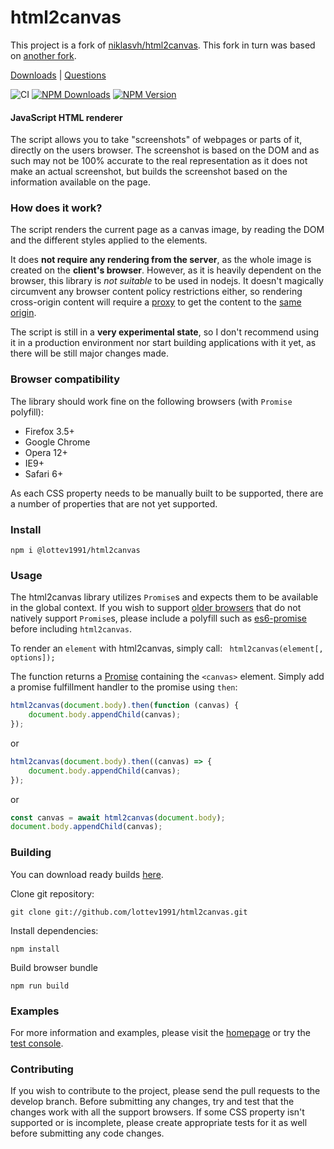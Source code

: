 # html2canvas

This project is a fork of [niklasvh/html2canvas](https://github.com/niklasvh/html2canvas). This fork in turn was based on [another fork](https://github.com/html2canvas/html2canvas).

[Downloads](https://github.com/lottev1991/html2canvas/releases) | [Questions](https://github.com/lottev1991/html2canvas/discussions/categories/q-a)

![CI](https://github.com/lottev1991/html2canvas/workflows/CI/badge.svg?branch=master)
[![NPM Downloads](https://img.shields.io/npm/dm/@lottev1991/html2canvas.svg)](https://www.npmjs.org/package/@lottev1991/html2canvas)
[![NPM Version](https://img.shields.io/npm/v/@lottev1991/html2canvas.svg)](https://www.npmjs.org/package/@lottev1991/html2canvas)

#### JavaScript HTML renderer

The script allows you to take "screenshots" of webpages or parts of it, directly on the users browser. The screenshot is based on the DOM and as such may not be 100% accurate to the real representation as it does not make an actual screenshot, but builds the screenshot based on the information available on the page.

### How does it work?

The script renders the current page as a canvas image, by reading the DOM and the different styles applied to the elements.

It does **not require any rendering from the server**, as the whole image is created on the **client's browser**. However, as it is heavily dependent on the browser, this library is _not suitable_ to be used in nodejs.
It doesn't magically circumvent any browser content policy restrictions either, so rendering cross-origin content will require a [proxy](https://github.com/niklasvh/html2canvas/wiki/Proxies) to get the content to the [same origin](http://en.wikipedia.org/wiki/Same_origin_policy).

The script is still in a **very experimental state**, so I don't recommend using it in a production environment nor start building applications with it yet, as there will be still major changes made.

### Browser compatibility

The library should work fine on the following browsers (with `Promise` polyfill):

-   Firefox 3.5+
-   Google Chrome
-   Opera 12+
-   IE9+
-   Safari 6+

As each CSS property needs to be manually built to be supported, there are a number of properties that are not yet supported.

### Install

```shell
npm i @lottev1991/html2canvas
```

### Usage

The html2canvas library utilizes `Promise`s and expects them to be available in the global context. If you wish to
support [older browsers](http://caniuse.com/#search=promise) that do not natively support `Promise`s, please include a polyfill such as
[es6-promise](https://github.com/jakearchibald/es6-promise) before including `html2canvas`.

To render an `element` with html2canvas, simply call:
` html2canvas(element[, options]);`

The function returns a [Promise](https://developer.mozilla.org/en-US/docs/Web/JavaScript/Reference/Global_Objects/Promise) containing the `<canvas>` element. Simply add a promise fulfillment handler to the promise using `then`:

```js
html2canvas(document.body).then(function (canvas) {
    document.body.appendChild(canvas);
});
```

or

```js
html2canvas(document.body).then((canvas) => {
    document.body.appendChild(canvas);
});
```

or

```js
const canvas = await html2canvas(document.body);
document.body.appendChild(canvas);
```

### Building

You can download ready builds [here](https://github.com/lottev1991/html2canvas/releases).

Clone git repository:

```shell
git clone git://github.com/lottev1991/html2canvas.git
```

Install dependencies:

```shell
npm install
```

Build browser bundle

```shell
npm run build
```

### Examples

For more information and examples, please visit the [homepage](https://html2canvas.github.io/html2canvas) or try the [test console](https://html2canvas.github.io/html2canvas/tests/).

### Contributing

If you wish to contribute to the project, please send the pull requests to the develop branch. Before submitting any changes, try and test that the changes work with all the support browsers. If some CSS property isn't supported or is incomplete, please create appropriate tests for it as well before submitting any code changes.

